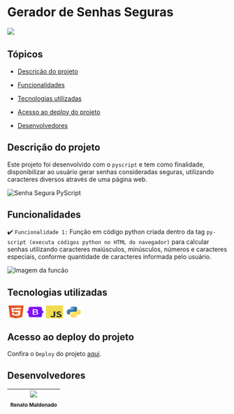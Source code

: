# Gerador de Senhas Seguras

<p>
   <img src="http://img.shields.io/static/v1?label=STATUS&message=EM%20DESENVOLVIMENTO&color=RED&style=for-the-badge"/>
</p>

## Tópicos 

- [Descrição do projeto](#descrição-do-projeto)

- [Funcionalidades](#funcionalidades)

- [Tecnologias utilizadas](#tecnologias-utilizadas)
 
- [Acesso ao deploy do projeto](#acesso-ao-deploy-do-projeto)

- [Desenvolvedores](#desenvolvedores)

## Descrição do projeto 

Este projeto foi desenvolvido com o `pyscript` e tem como finalidade, disponibilizar ao usuário gerar senhas consideradas seguras, utilizando caracteres diversos através de uma página web.

![Senha Segura PyScript](https://user-images.githubusercontent.com/49447595/185943913-748e14fb-df34-47df-950a-787e169289c1.PNG)

## Funcionalidades

:heavy_check_mark: `Funcionalidade 1:` Função em código python criada dentro da tag `py-script (executa códigos python no HTML do navegador)` para calcular senhas utilizando caracteres maiúsculos, minúsculos, números e caracteres especiais, conforme quantidade de caracteres informada pelo usuário.

![Imagem da funcão](https://user-images.githubusercontent.com/49447595/185811131-d2ebf522-6fce-4783-a17c-9441bfe85161.PNG)

## Tecnologias utilizadas
<p>
<img align="center" alt="Renato-html" height="30" width="40" src="https://raw.githubusercontent.com/devicons/devicon/master/icons/html5/html5-original.svg">
<img align="center" alt="Renato-bootstrap" height="30" width="40" src="https://raw.githubusercontent.com/devicons/devicon/master/icons/bootstrap/bootstrap-original.svg">
<img align="center" alt="Renato-javascript" height="30" width="40" src="https://raw.githubusercontent.com/devicons/devicon/master/icons/javascript/javascript-original.svg">
<img align="center" alt="Renato-python" height="30" width="40" src="https://raw.githubusercontent.com/devicons/devicon/master/icons/python/python-original.svg">
</p>

## Acesso ao deploy do projeto

Confira o `Deploy` do projeto [aqui](https://renthus.github.io/secure-passwords-generator/).

## Desenvolvedores
| [<img src="https://avatars.githubusercontent.com/u/49447595?v=4" width=115><br><sub>Renato Maldonado</sub>](https://github.com/renthus)
| :---: |
